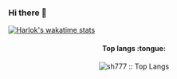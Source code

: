 ### Hi there 👋

<!--START_SECTION:waka-->
<!--END_SECTION:waka-->


[![Harlok's wakatime stats](https://github-readme-stats.vercel.app/api/wakatime?username=sh777)](https://github.com/anuraghazra/github-readme-stats)


<h4 align="center">Top langs :tongue:</h4>

<p align="center"><img src="https://github-readme-stats.vercel.app/api/top-langs/?username=sh777&langs_count=10&theme=tokyonight&layout=compact" alt="sh777 :: Top Langs" /></p>
